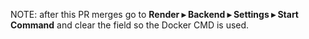 
NOTE: after this PR merges go to **Render ▸ Backend ▸ Settings ▸ Start Command** and clear the field so the Docker CMD is used.
